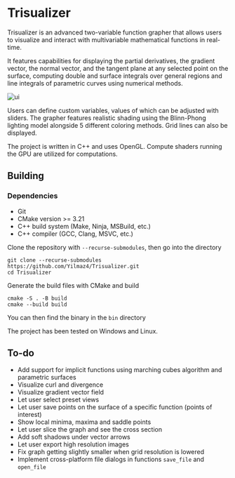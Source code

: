 # Trisualizer

Trisualizer is an advanced two-variable function grapher that allows users to visualize and interact with multivariable mathematical functions in real-time.

It features capabilities for displaying the partial derivatives, the gradient vector, the normal vector, and the tangent plane at any selected point on the surface, computing double and surface integrals over general regions and line integrals of parametric curves using numerical methods.

![ui](https://github.com/user-attachments/assets/6ed5c52a-f31e-4f20-a0f4-bfa13ceffeba)

Users can define custom variables, values of which can be adjusted with sliders. The grapher features realistic shading using the Blinn-Phong lighting model alongside 5 different coloring methods. Grid lines can also be displayed.

The project is written in C++ and uses OpenGL. Compute shaders running the GPU are utilized for computations.

## Building

### Dependencies

- Git
- CMake version >= 3.21
- C++ build system (Make, Ninja, MSBuild, etc.)
- C++ compiler (GCC, Clang, MSVC, etc.)

Clone the repository with `--recurse-submodules`, then go into the directory
```
git clone --recurse-submodules https://github.com/Yilmaz4/Trisualizer.git
cd Trisualizer
```

Generate the build files with CMake and build
```
cmake -S . -B build
cmake --build build
```

You can then find the binary in the `bin` directory

The project has been tested on Windows and Linux.

## To-do

- Add support for implicit functions using marching cubes algorithm and parametric surfaces
- Visualize curl and divergence
- Visualize gradient vector field
- Let user select preset views
- Let user save points on the surface of a specific function (points of interest)
- Show local minima, maxima and saddle points
- Let user slice the graph and see the cross section
- Add soft shadows under vector arrows
- Let user export high resolution images
- Fix graph getting slightly smaller when grid resolution is lowered
- Implement cross-platform file dialogs in functions `save_file` and `open_file`
